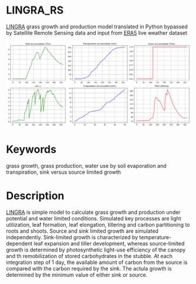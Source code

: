 # LINGRA_RS
 [LINGRA][1] grass growth and production model translated in Python bypassed by Satellite Remote Sensing data and input from [ERA5][2] live weather dataset

![output](https://github.com/YannChemin/LINGRA_RS/blob/master/Figure_1.png "LINGRA_RS output")

# Keywords
grass growth, grass production, water use by soil evaporation and transpiration, sink versus source limited growth

# Description
[LINGRA][1] is simple model to calculate grass growth and production under potential and water limited conditions. Simulated key processes are light utilization, leaf formation, leaf elongation, tillering and carbon partitioning to roots and shoots. Source and sink limited growth are simulated independently. Sink-limited growth is characterized by temperature-dependent leaf expansion and tiller development, whereas source-limited growth is determined by photosynthetic light-use efficiency of the canopy and th remobilization of stored carbohydrates in the stubble. At each integration step of 1 day, the available amount of carbon from the source is compared with the carbon required by the sink. The actula growth is determined by the minimum value of either sink or source.

[1]: https://models.pps.wur.nl/lingra-model-simple-grass-model-potential-and-water-limited-conditions 
[2]: https://www.ecmwf.int/en/forecasts/datasets/reanalysis-datasets/era5
